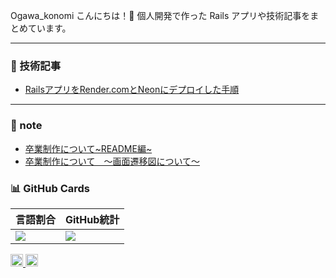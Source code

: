 Ogawa_konomi
こんにちは！👋
個人開発で作った Rails アプリや技術記事をまとめています。

---


### 📝 技術記事
- [RailsアプリをRender.comとNeonにデプロイした手順](https://qiita.com/xxxx/items/xxxxxx)


---


### 📝 note
- [卒業制作について~README編~](https://note.com/proper_koxrtx/n/n01b649292729?from=notice)
- [卒業制作について　〜画面遷移図について〜](https://note.com/proper_koxrtx/n/na011eb4ef22c)

### 📊 GitHub Cards

| 言語割合 | GitHub統計 |
|----------|------------|
| ![](https://github-profile-summary-cards.vercel.app/api/cards/repos-per-language?username=koxrtx&theme=tokyonight) | ![](https://github-profile-summary-cards.vercel.app/api/cards/stats?username=koxrtx&theme=tokyonight) |

<p align="left">
  <!-- GitHub プロフィールビュー数 -->
  <a href="https://github.com/koxrtx">
    <img height="20" src="https://komarev.com/ghpvc/?username=koxrtx&color=yellow" />
  </a>
  <!-- Qiita 投稿数 -->
  <a href="http://qiita.com/koxrtx">
  <img height="20" src="https://qiita-badge.apiapi.app/s/koxrtx/posts.svg" />
  </a>
</p>
